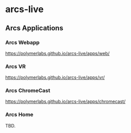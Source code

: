 # arcs-live

## Arcs Applications

### Arcs Webapp

https://polymerlabs.github.io/arcs-live/apps/web/

### Arcs VR

https://polymerlabs.github.io/arcs-live/apps/vr/

### Arcs ChromeCast

https://polymerlabs.github.io/arcs-live/apps/chromecast/

### Arcs Home

TBD.

